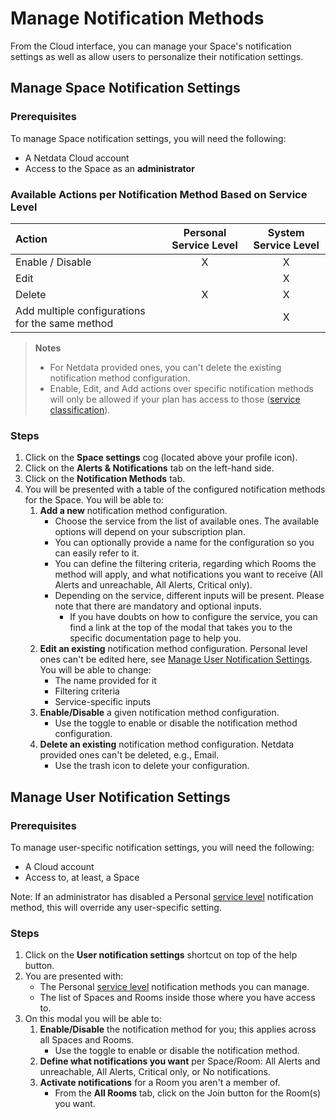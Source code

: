 # Manage Notification Methods

From the Cloud interface, you can manage your Space's notification settings as well as allow users to personalize their notification settings.

## Manage Space Notification Settings

### Prerequisites

To manage Space notification settings, you will need the following:

- A Netdata Cloud account
- Access to the Space as an **administrator**

### Available Actions per Notification Method Based on Service Level

| **Action**                                      | **Personal Service Level** | **System Service Level** |
|:------------------------------------------------|:--------------------------:|:------------------------:|
| Enable / Disable                                |             X              |            X             |
| Edit                                            |                            |            X             |
| Delete                                          |             X              |            X             |
| Add multiple configurations for the same method |                            |            X             |

> **Notes**
>
> - For Netdata provided ones, you can't delete the existing notification method configuration.
> - Enable, Edit, and Add actions over specific notification methods will only be allowed if your plan has access to those ([service classification](/docs/alerts-and-notifications/notifications/centralized-cloud-notifications/centralized-cloud-notifications-reference.md#service-classification)).

### Steps

1. Click on the **Space settings** cog (located above your profile icon).
2. Click on the **Alerts & Notifications** tab on the left-hand side.
3. Click on the **Notification Methods** tab.
4. You will be presented with a table of the configured notification methods for the Space. You will be able to:
   1. **Add a new** notification method configuration.
      - Choose the service from the list of available ones. The available options will depend on your subscription plan.
      - You can optionally provide a name for the configuration so you can easily refer to it.
      - You can define the filtering criteria, regarding which Rooms the method will apply, and what notifications you want to receive (All Alerts and unreachable, All Alerts, Critical only).
      - Depending on the service, different inputs will be present. Please note that there are mandatory and optional inputs.
         - If you have doubts on how to configure the service, you can find a link at the top of the modal that takes you to the specific documentation page to help you.
   2. **Edit an existing** notification method configuration. Personal level ones can't be edited here, see [Manage User Notification Settings](#manage-user-notification-settings). You will be able to change:
      - The name provided for it
      - Filtering criteria
      - Service-specific inputs
   3. **Enable/Disable** a given notification method configuration.
      - Use the toggle to enable or disable the notification method configuration.
   4. **Delete an existing** notification method configuration. Netdata provided ones can't be deleted, e.g., Email.
      - Use the trash icon to delete your configuration.

## Manage User Notification Settings

### Prerequisites

To manage user-specific notification settings, you will need the following:

- A Cloud account
- Access to, at least, a Space

Note: If an administrator has disabled a Personal [service level](/docs/alerts-and-notifications/notifications/centralized-cloud-notifications/centralized-cloud-notifications-reference.md#service-level) notification method, this will override any user-specific setting.

### Steps

1. Click on the **User notification settings** shortcut on top of the help button.
2. You are presented with:
   - The Personal [service level](/docs/alerts-and-notifications/notifications/centralized-cloud-notifications/centralized-cloud-notifications-reference.md#service-level) notification methods you can manage.
   - The list of Spaces and Rooms inside those where you have access to.
3. On this modal you will be able to:
   1. **Enable/Disable** the notification method for you; this applies across all Spaces and Rooms.
      - Use the toggle to enable or disable the notification method.
   2. **Define what notifications you want** per Space/Room: All Alerts and unreachable, All Alerts, Critical only, or No notifications.
   3. **Activate notifications** for a Room you aren't a member of.
      - From the **All Rooms** tab, click on the Join button for the Room(s) you want.
